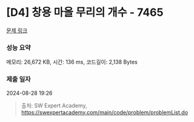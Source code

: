 # [D4] 창용 마을 무리의 개수 - 7465 

[문제 링크](https://swexpertacademy.com/main/code/problem/problemDetail.do?contestProbId=AWngfZVa9XwDFAQU) 

### 성능 요약

메모리: 26,672 KB, 시간: 136 ms, 코드길이: 2,138 Bytes

### 제출 일자

2024-08-28 19:26



> 출처: SW Expert Academy, https://swexpertacademy.com/main/code/problem/problemList.do